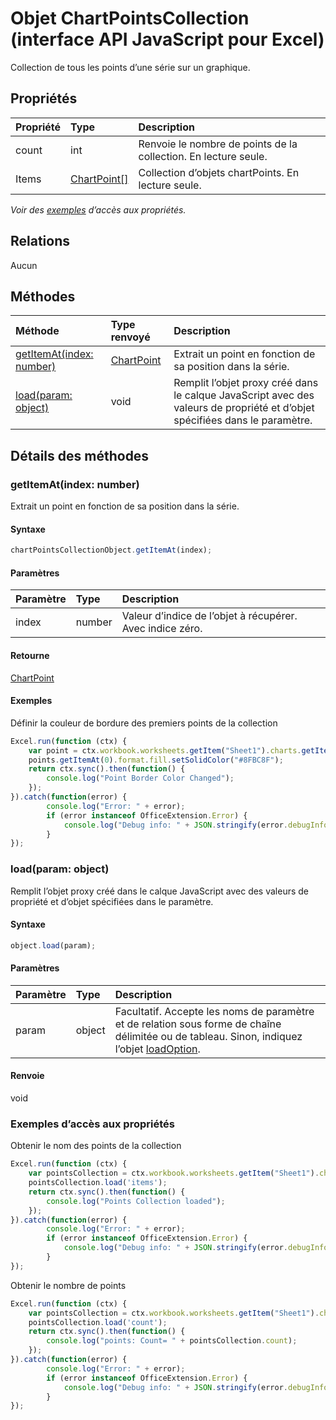# Objet ChartPointsCollection (interface API JavaScript pour Excel)

Collection de tous les points d’une série sur un graphique.

## Propriétés

| Propriété     | Type   |Description
|:---------------|:--------|:----------|
|count|int|Renvoie le nombre de points de la collection. En lecture seule.|
|Items|[ChartPoint[]](chartpoint.md)|Collection d’objets chartPoints. En lecture seule.|

_Voir des [exemples](#exemples) d’accès aux propriétés._

## Relations
Aucun


## Méthodes

| Méthode           | Type renvoyé    |Description|
|:---------------|:--------|:----------|
|[getItemAt(index: number)](#getitematindex-number)|[ChartPoint](chartpoint.md)|Extrait un point en fonction de sa position dans la série.|
|[load(param: object)](#loadparam-object)|void|Remplit l’objet proxy créé dans le calque JavaScript avec des valeurs de propriété et d’objet spécifiées dans le paramètre.|

## Détails des méthodes


### getItemAt(index: number)
Extrait un point en fonction de sa position dans la série.

#### Syntaxe
```js
chartPointsCollectionObject.getItemAt(index);
```

#### Paramètres
| Paramètre    | Type   |Description|
|:---------------|:--------|:----------|
|index|number|Valeur d’indice de l’objet à récupérer. Avec indice zéro.|

#### Retourne
[ChartPoint](chartpoint.md)

#### Exemples
Définir la couleur de bordure des premiers points de la collection

```js
Excel.run(function (ctx) { 
    var point = ctx.workbook.worksheets.getItem("Sheet1").charts.getItem("Chart1").series.getItemAt(0).points;
    points.getItemAt(0).format.fill.setSolidColor("#8FBC8F");
    return ctx.sync().then(function() {
        console.log("Point Border Color Changed");
    });
}).catch(function(error) {
        console.log("Error: " + error);
        if (error instanceof OfficeExtension.Error) {
            console.log("Debug info: " + JSON.stringify(error.debugInfo));
        }
});
```
### load(param: object)
Remplit l’objet proxy créé dans le calque JavaScript avec des valeurs de propriété et d’objet spécifiées dans le paramètre.

#### Syntaxe
```js
object.load(param);
```

#### Paramètres
| Paramètre    | Type   |Description|
|:---------------|:--------|:----------|
|param|object|Facultatif. Accepte les noms de paramètre et de relation sous forme de chaîne délimitée ou de tableau. Sinon, indiquez l’objet [loadOption](loadoption.md).|

#### Renvoie
void
### Exemples d’accès aux propriétés

Obtenir le nom des points de la collection

```js
Excel.run(function (ctx) { 
    var pointsCollection = ctx.workbook.worksheets.getItem("Sheet1").charts.getItem("Chart1").points;
    pointsCollection.load('items');
    return ctx.sync().then(function() {
        console.log("Points Collection loaded");
    });
}).catch(function(error) {
        console.log("Error: " + error);
        if (error instanceof OfficeExtension.Error) {
            console.log("Debug info: " + JSON.stringify(error.debugInfo));
        }
});
```

Obtenir le nombre de points

```js
Excel.run(function (ctx) { 
    var pointsCollection = ctx.workbook.worksheets.getItem("Sheet1").charts.getItem("Chart1").points;
    pointsCollection.load('count');
    return ctx.sync().then(function() {
        console.log("points: Count= " + pointsCollection.count);
    });
}).catch(function(error) {
        console.log("Error: " + error);
        if (error instanceof OfficeExtension.Error) {
            console.log("Debug info: " + JSON.stringify(error.debugInfo));
        }
});
```

